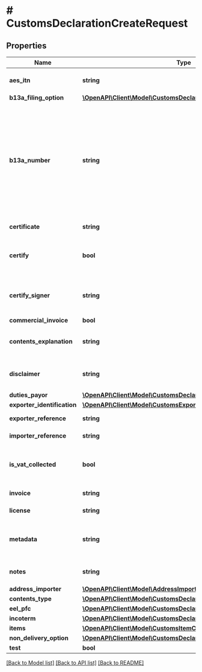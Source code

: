 # # CustomsDeclarationCreateRequest

## Properties

Name | Type | Description | Notes
------------ | ------------- | ------------- | -------------
**aes_itn** | **string** | **required if eel_pfc is &#x60;AES_ITN&#x60;**&lt;br&gt; AES / ITN reference of the shipment. | [optional]
**b13a_filing_option** | [**\OpenAPI\Client\Model\CustomsDeclarationB13AFilingOptionEnum**](CustomsDeclarationB13AFilingOptionEnum.md) |  | [optional]
**b13a_number** | **string** | **must be provided if and only if b13a_filing_option is provided**&lt;br&gt; Represents:&lt;br&gt; the Proof of Report (POR) Number when b13a_filing_option is &#x60;FILED_ELECTRONICALLY&#x60;;&lt;br&gt;  the Summary ID Number when b13a_filing_option is &#x60;SUMMARY_REPORTING&#x60;;&lt;br&gt;  or the Exemption Number when b13a_filing_option is &#x60;NOT_REQUIRED&#x60;. | [optional]
**certificate** | **string** | Certificate reference of the shipment. | [optional]
**certify** | **bool** | Expresses that the certify_signer has provided all information of this customs declaration truthfully. |
**certify_signer** | **string** | Name of the person who created the customs declaration and is responsible for the validity of all  information provided. |
**commercial_invoice** | **bool** |  | [optional]
**contents_explanation** | **string** | **required if contents_type is &#x60;OTHER&#x60;**&lt;br&gt; Explanation of the type of goods of the shipment. | [optional]
**disclaimer** | **string** | Disclaimer for the shipment and customs information that have been provided. | [optional]
**duties_payor** | [**\OpenAPI\Client\Model\CustomsDeclarationBaseDutiesPayor**](CustomsDeclarationBaseDutiesPayor.md) |  | [optional]
**exporter_identification** | [**\OpenAPI\Client\Model\CustomsExporterIdentification**](CustomsExporterIdentification.md) |  | [optional]
**exporter_reference** | **string** | Exporter reference of an export shipment. | [optional]
**importer_reference** | **string** | Importer reference of an import shipment. | [optional]
**is_vat_collected** | **bool** | Indicates whether the shipment&#39;s destination VAT has been collected. May be required for some destinations. | [optional]
**invoice** | **string** | Invoice reference of the shipment. | [optional]
**license** | **string** | License reference of the shipment. | [optional]
**metadata** | **string** | A string of up to 100 characters that can be filled with any additional information you  want to attach to the object. | [optional]
**notes** | **string** | Additional notes to be included in the customs declaration. | [optional]
**address_importer** | [**\OpenAPI\Client\Model\AddressImporter**](AddressImporter.md) |  | [optional]
**contents_type** | [**\OpenAPI\Client\Model\CustomsDeclarationContentsTypeEnum**](CustomsDeclarationContentsTypeEnum.md) |  | [optional]
**eel_pfc** | [**\OpenAPI\Client\Model\CustomsDeclarationEelPfcEnum**](CustomsDeclarationEelPfcEnum.md) |  | [optional]
**incoterm** | [**\OpenAPI\Client\Model\CustomsDeclarationIncotermEnum**](CustomsDeclarationIncotermEnum.md) |  | [optional]
**items** | [**\OpenAPI\Client\Model\CustomsItemCreateRequest[]**](CustomsItemCreateRequest.md) |  |
**non_delivery_option** | [**\OpenAPI\Client\Model\CustomsDeclarationNonDeliveryOptionEnum**](CustomsDeclarationNonDeliveryOptionEnum.md) |  | [optional]
**test** | **bool** |  | [optional]

[[Back to Model list]](../../README.md#models) [[Back to API list]](../../README.md#endpoints) [[Back to README]](../../README.md)
